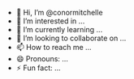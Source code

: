 - 👋 Hi, I’m @conormitchelle
- 👀 I’m interested in ...
- 🌱 I’m currently learning ...
- 💞️ I’m looking to collaborate on ...
- 📫 How to reach me ...
- 😄 Pronouns: ...
- ⚡ Fun fact: ...

<!---
conormitchelle/conormitchelle is a ✨ special ✨ repository because its `README.md` (this file) appears on your GitHub profile.
You can click the Preview link to take a look at your changes.
--->
